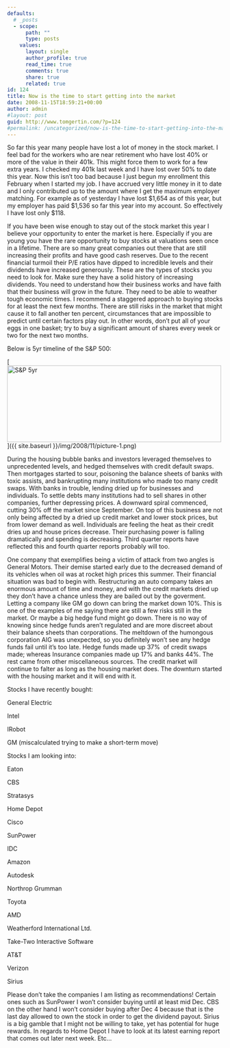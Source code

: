 ```yaml
---
defaults:
  # _posts
  - scope:
      path: ""
      type: posts
    values:
      layout: single
      author_profile: true
      read_time: true
      comments: true
      share: true
      related: true
id: 124
title: Now is the time to start getting into the market
date: 2008-11-15T18:59:21+00:00
author: admin
#layout: post
guid: http://www.tomgertin.com/?p=124
#permalink: /uncategorized/now-is-the-time-to-start-getting-into-the-market/
---
```

So far this year many people have lost a lot of money in the stock market. I feel bad for the workers who are near retirement who have lost 40% or more of the value in their 401k. This might force them to work for a few extra years. I checked my 401k last week and I have lost over 50% to date this year. Now this isn’t too bad because I just begun my enrollment this February when I started my job. I have accrued very little money in it to date and I only contributed up to the amount where I get the maximum employer matching. For example as of yesterday I have lost $1,654 as of this year, but my employer has paid $1,536 so far this year into my account. So effectively I have lost only $118. 

If you have been wise enough to stay out of the stock market this year I believe your opportunity to enter the market is here. Especially if you are young you have the rare opportunity to buy stocks at valuations seen once in a lifetime. There are so many great companies out there that are still increasing their profits and have good cash reserves. Due to the recent financial turmoil their P/E ratios have dipped to incredible levels and their dividends have increased generously. These are the types of stocks you need to look for. Make sure they have a solid history of increasing dividends. You need to understand how their business works and have faith that their business will grow in the future. They need to be able to weather tough economic times. I recommend a staggered approach to buying stocks for at least the next few months. There are still risks in the market that might cause it to fall another ten percent, circumstances that are impossible to predict until certain factors play out. In other words, don’t put all of your eggs in one basket; try to buy a significant amount of shares every week or two for the next two months.

Below is 5yr timeline of the S&#038;P 500:

[<img class="alignnone size-full wp-image-125" title="S&P 5yr" src="{{ site.baseurl }}/img/2008/11/picture-1.png" alt="S&P 5yr" width="500" height="179" />]({{ site.baseurl }}/img/2008/11/picture-1.png)

During the housing bubble banks and investors leveraged themselves to unprecedented levels, and hedged themselves with credit default swaps. Then mortgages started to sour, poisoning the balance sheets of banks with toxic assists, and bankrupting many institutions who made too many credit swaps. With banks in trouble, lending dried up for businesses and individuals. To settle debts many institutions had to sell shares in other companies, further depressing prices. A downward spiral commenced, cutting 30% off the market since September. On top of this business are not only being affected by a dried up credit market and lower stock prices, but from lower demand as well. Individuals are feeling the heat as their credit dries up and house prices decrease. Their purchasing power is falling dramatically and spending is decreasing. Third quarter reports have reflected this and fourth quarter reports probably will too.

One company that exemplifies being a victim of attack from two angles is General Motors. Their demise started early due to the decreased demand of its vehicles when oil was at rocket high prices this summer. Their financial situation was bad to begin with. Restructuring an auto company takes an enormous amount of time and money, and with the credit markets dried up they don’t have a chance unless they are bailed out by the goverment. Letting a company like GM go down can bring the market down 10%. This is one of the examples of me saying there are still a few risks still in the market. Or maybe a big hedge fund might go down. There is no way of knowing since hedge funds aren’t regulated and are more discreet about their balance sheets than corporations. The meltdown of the humongous corporation AIG was unexpected, so you definitely won’t see any hedge funds fail until it’s too late. Hedge funds made up 37%  of credit swaps made; whereas Insurance companies made up 17% and banks 44%. The rest came from other miscellaneous sources. The credit market will continue to falter as long as the housing market does. The downturn started with the housing market and it will end with it.

Stocks I have recently bought:

General Electric
  
Intel
  
IRobot
  
GM (miscalculated trying to make a short-term move)

Stocks I am looking into:

Eaton
  
CBS
  
Stratasys
  
Home Depot
  
Cisco
  
SunPower
  
IDC
  
Amazon
  
Autodesk
  
Northrop Grumman
  
Toyota
  
AMD
  
Weatherford International Ltd.
  
Take-Two Interactive Software
  
AT&T
  
Verizon
  
Sirius

Please don’t take the companies I am listing as recommendations! Certain ones such as SunPower I won’t consider buying until at least mid Dec. CBS on the other hand I won’t consider buying after Dec 4 because that is the last day allowed to own the stock in order to get the dividend payout. Sirius is a big gamble that I might not be willing to take, yet has potential for huge rewards. In regards to Home Depot I have to look at its latest earning report that comes out later next week. Etc…
